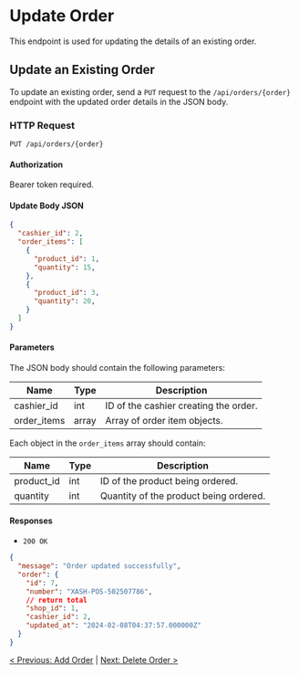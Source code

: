 # Update Order

This endpoint is used for updating the details of an existing order.

## Update an Existing Order

To update an existing order, send a `PUT` request to the `/api/orders/{order}` endpoint with the updated order details in the JSON body.

### HTTP Request

`PUT /api/orders/{order}`

#### Authorization

Bearer token required.

#### Update Body JSON

```json
{
  "cashier_id": 2,
  "order_items": [
    {
      "product_id": 1,
      "quantity": 15,
    },
    {
      "product_id": 3,
      "quantity": 20,
    }
  ]
}
```

#### Parameters

The JSON body should contain the following parameters:

| Name         | Type  | Description                           |
|--------------|-------|---------------------------------------|
| cashier_id   | int   | ID of the cashier creating the order. |
| order_items  | array | Array of order item objects.          |

Each object in the `order_items` array should contain:

| Name        | Type   | Description                               |
|-------------|--------|-------------------------------------------|
| product_id  | int    | ID of the product being ordered.          |
| quantity    | int    | Quantity of the product being ordered.    |

#### Responses

- `200 OK`

```json
{
  "message": "Order updated successfully",
  "order": {
    "id": 7,
    "number": "XASH-POS-502507786",
    // return total
    "shop_id": 1,
    "cashier_id": 2,
    "updated_at": "2024-02-08T04:37:57.000000Z"
  }
}
```

[< Previous: Add Order](/orders-management/add-order.md) | [Next: Delete Order >](/orders-management/delete-order.md)